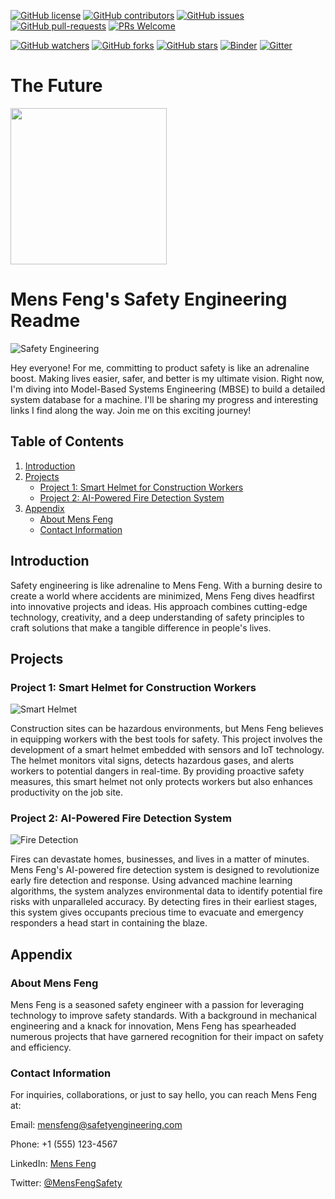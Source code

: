 [![GitHub license](https://img.shields.io/github/license/microsoft/AI-For-Beginners.svg)](https://github.com/microsoft/AI-For-Beginners/blob/main/LICENSE)
[![GitHub contributors](https://img.shields.io/github/contributors/microsoft/AI-For-Beginners.svg)](https://GitHub.com/microsoft/AI-For-Beginners/graphs/contributors/)
[![GitHub issues](https://img.shields.io/github/issues/microsoft/AI-For-Beginners.svg)](https://GitHub.com/microsoft/AI-For-Beginners/issues/)
[![GitHub pull-requests](https://img.shields.io/github/issues-pr/microsoft/AI-For-Beginners.svg)](https://GitHub.com/microsoft/AI-For-Beginners/pulls/)
[![PRs Welcome](https://img.shields.io/badge/PRs-welcome-brightgreen.svg?style=flat-square)](http://makeapullrequest.com)

[![GitHub watchers](https://img.shields.io/github/watchers/microsoft/AI-For-Beginners.svg?style=social&label=Watch)](https://GitHub.com/microsoft/AI-For-Beginners/watchers/)
[![GitHub forks](https://img.shields.io/github/forks/microsoft/AI-For-Beginners.svg?style=social&label=Fork)](https://GitHub.com/microsoft/AI-For-Beginners/network/)
[![GitHub stars](https://img.shields.io/github/stars/microsoft/AI-For-Beginners.svg?style=social&label=Star)](https://GitHub.com/microsoft/AI-For-Beginners/stargazers/)
[![Binder](https://mybinder.org/badge_logo.svg)](https://mybinder.org/v2/gh/microsoft/ai-for-beginners/HEAD)
[![Gitter](https://badges.gitter.im/Microsoft/ai-for-beginners.svg)](https://gitter.im/Microsoft/ai-for-beginners?utm_source=badge&utm_medium=badge&utm_campaign=pr-badge)

# The Future

<img src="https://raybo.org/tfit-feed/images/artwork.jpg" width="250">

# Mens Feng's Safety Engineering Readme

![Safety Engineering](safety_engineering.jpg)

Hey everyone! For me, committing to product safety is like an adrenaline boost. Making lives easier, safer, and better is my ultimate vision. Right now, I'm diving into Model-Based Systems Engineering (MBSE) to build a detailed system database for a machine. I'll be sharing my progress and interesting links I find along the way. Join me on this exciting journey!

## Table of Contents

1. [Introduction](#introduction)
2. [Projects](#projects)
    - [Project 1: Smart Helmet for Construction Workers](#project-1-smart-helmet-for-construction-workers)
    - [Project 2: AI-Powered Fire Detection System](#project-2-ai-powered-fire-detection-system)
3. [Appendix](#appendix)
    - [About Mens Feng](#about-mens-feng)
    - [Contact Information](#contact-information)

## Introduction

Safety engineering is like adrenaline to Mens Feng. With a burning desire to create a world where accidents are minimized, Mens Feng dives headfirst into innovative projects and ideas. His approach combines cutting-edge technology, creativity, and a deep understanding of safety principles to craft solutions that make a tangible difference in people's lives.

## Projects

### Project 1: Smart Helmet for Construction Workers

![Smart Helmet](smart_helmet.jpg)

Construction sites can be hazardous environments, but Mens Feng believes in equipping workers with the best tools for safety. This project involves the development of a smart helmet embedded with sensors and IoT technology. The helmet monitors vital signs, detects hazardous gases, and alerts workers to potential dangers in real-time. By providing proactive safety measures, this smart helmet not only protects workers but also enhances productivity on the job site.

### Project 2: AI-Powered Fire Detection System

![Fire Detection](fire_detection.jpg)

Fires can devastate homes, businesses, and lives in a matter of minutes. Mens Feng's AI-powered fire detection system is designed to revolutionize early fire detection and response. Using advanced machine learning algorithms, the system analyzes environmental data to identify potential fire risks with unparalleled accuracy. By detecting fires in their earliest stages, this system gives occupants precious time to evacuate and emergency responders a head start in containing the blaze.

## Appendix

### About Mens Feng

Mens Feng is a seasoned safety engineer with a passion for leveraging technology to improve safety standards. With a background in mechanical engineering and a knack for innovation, Mens Feng has spearheaded numerous projects that have garnered recognition for their impact on safety and efficiency.

### Contact Information

For inquiries, collaborations, or just to say hello, you can reach Mens Feng at:

Email: mensfeng@safetyengineering.com

Phone: +1 (555) 123-4567

LinkedIn: [Mens Feng](https://www.linkedin.com/in/mensfeng)

Twitter: [@MensFengSafety](https://twitter.com/MensFengSafety)